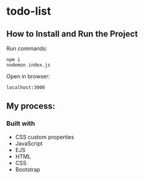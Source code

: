 # todo-list
## How to Install and Run the Project

Run commands:
```
npm i
nodemon index.js
```
Open in browser:
```
localhost:3000
```
## My process:

### Built with

* CSS custom properties
* JavaScript
* EJS
* HTML
* CSS
* Bootstrap
